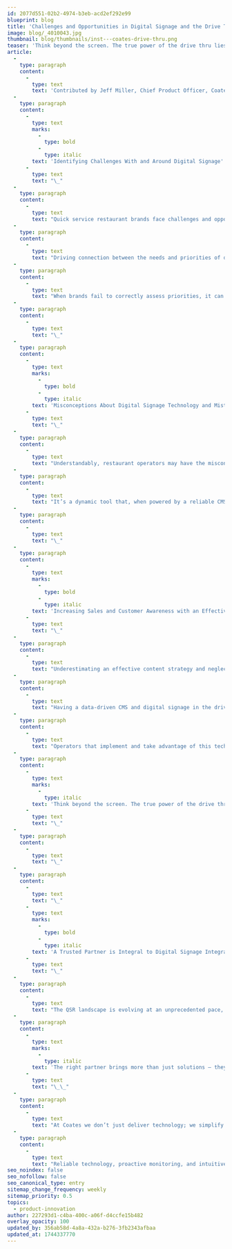```yaml
---
id: 2077d551-02b2-4974-b3eb-acd2ef292e99
blueprint: blog
title: 'Challenges and Opportunities in Digital Signage and the Drive Thru'
image: blog/_4010043.jpg
thumbnail: blog/thumbnails/inst---coates-drive-thru.png
teaser: 'Think beyond the screen. The true power of the drive thru lies in a connected, data-driven ecosystem.'
article:
  -
    type: paragraph
    content:
      -
        type: text
        text: 'Contributed by Jeff Miller, Chief Product Officer, Coates and Jeffrey Steres, Chief Information Officer, Coates'
  -
    type: paragraph
    content:
      -
        type: text
        marks:
          -
            type: bold
          -
            type: italic
        text: 'Identifying Challenges With and Around Digital Signage'
      -
        type: text
        text: "\_"
  -
    type: paragraph
    content:
      -
        type: text
        text: "Quick service restaurant brands face challenges and opportunities when it comes to integrating digital signage technology in-restaurant and in the drive thru. These can include outdated technology, unreliable service, and managing frequent content updates, all of which require ongoing investment amid rising costs. Further, evolving customer expectations are driving the need for content personalization at scale and the integration of technology across systems, to leverage multiple platforms and increase ROI.\_\_"
  -
    type: paragraph
    content:
      -
        type: text
        text: "Driving connection between the needs and priorities of different profiles in the restaurant — including marketing, operations, customer-facing teams, and technology — is also a challenge brands face, so finding a digital signage partner with experience and expertise is essential.\_"
  -
    type: paragraph
    content:
      -
        type: text
        text: "When brands fail to correctly assess priorities, it can lead to fragmented customer experiences, and in turn, negatively impact customer satisfaction and loyalty. As cost pressures continue, QSR brands must balance competing priorities, with the ability to provide valuable, effective solutions to support seamless customer experiences.\_"
  -
    type: paragraph
    content:
      -
        type: text
        text: "\_"
  -
    type: paragraph
    content:
      -
        type: text
        marks:
          -
            type: bold
          -
            type: italic
        text: 'Misconceptions About Digital Signage Technology and Mistakes to Avoid During Implementation'
      -
        type: text
        text: "\_"
  -
    type: paragraph
    content:
      -
        type: text
        text: "Understandably, restaurant operators may have the misconception that digital signage in the drive thru is just a one-time investment in hardware. Digital signage requires a capital and operational investment strategy across multiple years for robust content management, maintenance, messaging and delivery.\_\_"
  -
    type: paragraph
    content:
      -
        type: text
        text: "It’s a dynamic tool that, when powered by a reliable CMS and real-time analytics, evolves with customer behavior and business needs. Operators who view it as a growth engine – enhancing order flow, personalization, and revenue optimization – see significant long-term value over traditional static menu boards. Scalability isn’t about more screens; it’s about smarter, more strategic content delivery.\_"
  -
    type: paragraph
    content:
      -
        type: text
        text: "\_"
  -
    type: paragraph
    content:
      -
        type: text
        marks:
          -
            type: bold
          -
            type: italic
        text: 'Increasing Sales and Customer Awareness with an Effective CMS and Content Strategy'
      -
        type: text
        text: "\_"
  -
    type: paragraph
    content:
      -
        type: text
        text: "Underestimating an effective content strategy and neglecting data-driven insights can ultimately lead to the loss of potential sales otherwise enabled by an efficient content management system.\_"
  -
    type: paragraph
    content:
      -
        type: text
        text: "Having a data-driven CMS and digital signage in the drive thru and in-restaurant is transforming how QSR brands engage with customers. Beyond improving order accuracy and driving upsell opportunities, brands can create highly personalized experiences by integrating loyalty data. Real-time content adjustments optimize promotions, menu efficiency, and strategic segmentation, ultimately increasing average check sizes and delivering measurable ROI. This isn’t just about displaying content; it’s about simplifying complexity to create seamless, data-powered experiences.\_"
  -
    type: paragraph
    content:
      -
        type: text
        text: "Operators that implement and take advantage of this technology are moving in the right direction, but if the customer isn’t aware of improvements, it can be all for naught. During order placement, customers want to know their order is being received correctly and are receptive to tailored suggestions if they are craving more. Using digital signage as an on-premise proof point, operators can communicate order accuracy and identify up-sell suggestions, as well as create further personalization via loyalty integration.\_"
  -
    type: paragraph
    content:
      -
        type: text
        marks:
          -
            type: italic
        text: 'Think beyond the screen. The true power of the drive thru lies in a connected, data-driven ecosystem. A future-ready CMS, AI-powered insights, and real-time analytics transform digital signage from a static display into a dynamic growth engine.'
      -
        type: text
        text: "\_"
  -
    type: paragraph
    content:
      -
        type: text
        text: "\_"
  -
    type: paragraph
    content:
      -
        type: text
        text: "\_"
      -
        type: text
        marks:
          -
            type: bold
          -
            type: italic
        text: 'A Trusted Partner is Integral to Digital Signage Integration and Evolution'
      -
        type: text
        text: "\_"
  -
    type: paragraph
    content:
      -
        type: text
        text: "The QSR landscape is evolving at an unprecedented pace, with increasing pressure on efficiency, customer experience, and technology integration. \_"
  -
    type: paragraph
    content:
      -
        type: text
        marks:
          -
            type: italic
        text: 'The right partner brings more than just solutions – they bring accountability, scalability, and forward-thinking innovation to meet the objectives unique to each brand.'
      -
        type: text
        text: "\_\_"
  -
    type: paragraph
    content:
      -
        type: text
        text: "At Coates we don’t just deliver technology; we simplify complexity. We ensure brands can confidently navigate change and elevate their customer experience over time, leveraging our deep industry expertise to turn the drive thru into a competitive advantage with minimal operational burden. \_"
  -
    type: paragraph
    content:
      -
        type: text
        text: "Reliable technology, proactive monitoring, and intuitive content management free brands to focus on what matters most – delivering seamless, engaging customer experiences that strengthen loyalty. We believe the drive thru is more than a transaction – it’s a high-impact brand moment. Through innovation, strategic partnership, and unparalleled service, Coates helps QSR brands unlock their full potential.\_"
seo_noindex: false
seo_nofollow: false
seo_canonical_type: entry
sitemap_change_frequency: weekly
sitemap_priority: 0.5
topics:
  - product-innovation
author: 227293d1-c4ba-400c-a06f-d4ccfe15b482
overlay_opacity: 100
updated_by: 356ab58d-4a8a-432a-b276-3fb2343afbaa
updated_at: 1744337770
---
```

